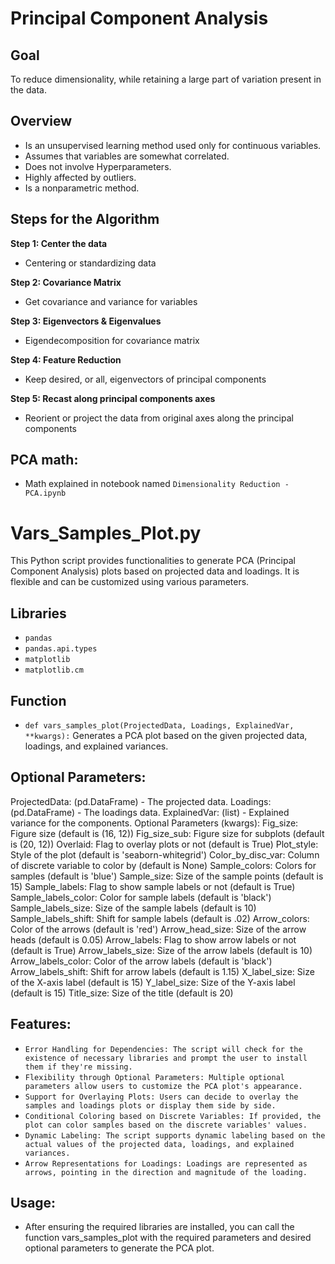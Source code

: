 # Principal Component Analysis 

## Goal

To reduce dimensionality, while retaining a large part of variation present in the data.

## Overview

- Is an unsupervised learning method used only for continuous variables.
- Assumes that variables are somewhat correlated.
- Does not involve Hyperparameters.
- Highly affected by outliers.
- Is a nonparametric method.

## Steps for the Algorithm

**Step 1: Center the data**
- Centering or standardizing data

**Step 2: Covariance Matrix**
- Get covariance and variance for variables

**Step 3: Eigenvectors & Eigenvalues**
- Eigendecomposition for covariance matrix

**Step 4: Feature Reduction**
- Keep desired, or all, eigenvectors of principal components

**Step 5: Recast along principal components axes**
- Reorient or project the data from original axes along the principal components

## PCA math:

- Math explained in notebook named `Dimensionality Reduction - PCA.ipynb`


# Vars_Samples_Plot.py

This Python script provides functionalities to generate PCA (Principal Component Analysis) plots based on projected data and loadings. It is flexible and can be customized using various parameters.

## Libraries
- `pandas`
- `pandas.api.types`
- `matplotlib`
- `matplotlib.cm`

## Function

- `def vars_samples_plot(ProjectedData, Loadings, ExplainedVar, **kwargs):` Generates a PCA plot based on the given projected data, loadings, and explained variances.

## Optional Parameters:
ProjectedData: (pd.DataFrame) - The projected data.
Loadings: (pd.DataFrame) - The loadings data.
ExplainedVar: (list) - Explained variance for the components.
Optional Parameters (kwargs):
Fig_size: Figure size (default is (16, 12))
Fig_size_sub: Figure size for subplots (default is (20, 12))
Overlaid: Flag to overlay plots or not (default is True)
Plot_style: Style of the plot (default is 'seaborn-whitegrid')
Color_by_disc_var: Column of discrete variable to color by (default is None)
Sample_colors: Colors for samples (default is 'blue')
Sample_size: Size of the sample points (default is 15)
Sample_labels: Flag to show sample labels or not (default is True)
Sample_labels_color: Color for sample labels (default is 'black')
Sample_labels_size: Size of the sample labels (default is 10)
Sample_labels_shift: Shift for sample labels (default is .02)
Arrow_colors: Color of the arrows (default is 'red')
Arrow_head_size: Size of the arrow heads (default is 0.05)
Arrow_labels: Flag to show arrow labels or not (default is True)
Arrow_labels_size: Size of the arrow labels (default is 10)
Arrow_labels_color: Color of the arrow labels (default is 'black')
Arrow_labels_shift: Shift for arrow labels (default is 1.15)
X_label_size: Size of the X-axis label (default is 15)
Y_label_size: Size of the Y-axis label (default is 15)
Title_size: Size of the title (default is 20)

## Features:

- `Error Handling for Dependencies: The script will check for the existence of necessary libraries and prompt the user to install them if they're missing.`
- `Flexibility through Optional Parameters: Multiple optional parameters allow users to customize the PCA plot's appearance.`
- `Support for Overlaying Plots: Users can decide to overlay the samples and loadings plots or display them side by side.`
- `Conditional Coloring based on Discrete Variables: If provided, the plot can color samples based on the discrete variables' values.`
- `Dynamic Labeling: The script supports dynamic labeling based on the actual values of the projected data, loadings, and explained variances.`
- `Arrow Representations for Loadings: Loadings are represented as arrows, pointing in the direction and magnitude of the loading.`

## Usage:
- After ensuring the required libraries are installed, you can call the function vars_samples_plot with the required parameters and desired optional parameters to generate the PCA plot.
